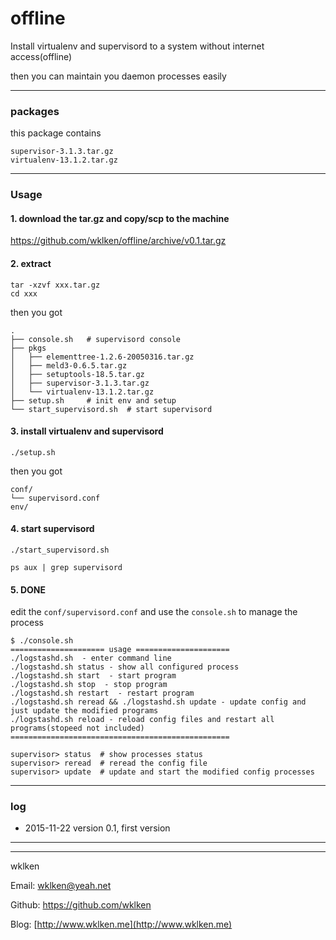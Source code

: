 # offline

Install virtualenv and supervisord to a system without internet access(offline)

then you can maintain you daemon processes easily

-------------------------------

### packages

this package contains

```
supervisor-3.1.3.tar.gz
virtualenv-13.1.2.tar.gz
```

-------------------------------

### Usage

#### 1. download the tar.gz and copy/scp to the machine

https://github.com/wklken/offline/archive/v0.1.tar.gz

#### 2. extract

```
tar -xzvf xxx.tar.gz
cd xxx
```

then you got

```
.
├── console.sh   # supervisord console
├── pkgs
│   ├── elementtree-1.2.6-20050316.tar.gz
│   ├── meld3-0.6.5.tar.gz
│   ├── setuptools-18.5.tar.gz
│   ├── supervisor-3.1.3.tar.gz
│   └── virtualenv-13.1.2.tar.gz
├── setup.sh     # init env and setup
└── start_supervisord.sh  # start supervisord
```

#### 3. install virtualenv and supervisord

```
./setup.sh
```

then you got

```
conf/
└── supervisord.conf
env/
```

#### 4. start supervisord

```
./start_supervisord.sh

ps aux | grep supervisord
```

#### 5. DONE

edit the `conf/supervisord.conf` and use the `console.sh` to manage the process

```
$ ./console.sh
===================== usage =====================
./logstashd.sh  - enter command line
./logstashd.sh status - show all configured process
./logstashd.sh start  - start program
./logstashd.sh stop  - stop program
./logstashd.sh restart  - restart program
./logstashd.sh reread && ./logstashd.sh update - update config and just update the modified programs
./logstashd.sh reload - reload config files and restart all programs(stopeed not included)
=================================================

supervisor> status  # show processes status
supervisor> reread  # reread the config file
supervisor> update  # update and start the modified config processes
```

-------------------------------


### log

- 2015-11-22 version 0.1, first version


------------------------
------------------------


wklken

Email: wklken@yeah.net

Github: https://github.com/wklken

Blog: [http://www.wklken.me](http://www.wklken.me)

